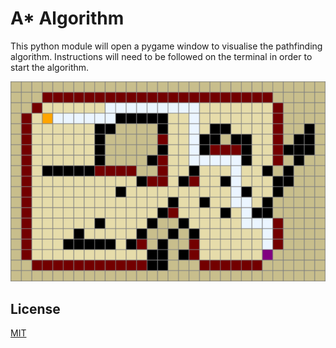 # A* Algorithm

This python module will open a pygame window to visualise the pathfinding algorithm. Instructions will need to be followed on the terminal in order to start the algorithm.

![sc](https://github.com/ashrichter/astar/blob/main/astardemo.png)

## License
[MIT](https://choosealicense.com/licenses/mit/)
